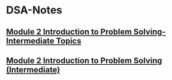 # **DSA-Notes**

## [Module 2 Introduction to Problem Solving-Intermediate Topics](Module%202%20Introduction%20to%20Problem%20Solving-Intermediate%20Topics.md)

## [Module 2 Introduction to Problem Solving (Intermediate)](Module%202%20Introduction%20to%20Problem%20Solving%20(Intermediate).md)
